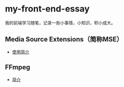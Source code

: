 # my-front-end-essay
我的前端学习随笔，记录一些小事情，小知识，积小成大。

## Media Source Extensions（简称MSE）
* [使用简介](https://github.com/ivonzhang/H5-Player-Notes/wiki/Media-Source-Extensions%EF%BC%88%E7%AE%80%E7%A7%B0MSE%EF%BC%89%E4%BD%BF%E7%94%A8%E7%AE%80%E4%BB%8B)


## FFmpeg
* [简介](https://github.com/ivonzhang/H5-Player-Notes/wiki/FFmpeg%E5%A4%84%E7%90%86%E8%A7%86%E9%A2%91)
